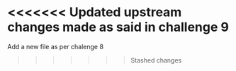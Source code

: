 <<<<<<< Updated upstream
changes made as said in challenge 9
=======
Add a new file as per chalenge 8
>>>>>>> Stashed changes
